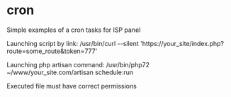 # cron
Simple examples of a cron tasks for ISP panel

Launching script by link:
/usr/bin/curl --silent 'https://your_site/index.php?route=some_route&token=777'

Launching php artisan command:
/usr/bin/php72 ~/www/your_site.com/artisan schedule:run

Executed file must have correct permissions
